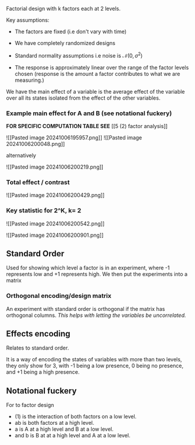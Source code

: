 
Factorial design with k factors each at 2 levels.

Key assumptions:

- The factors are fixed (i.e don't vary with time)
- We have completely randomized designs
- Standard normality assumptions i.e noise is $\mathcal{N}(0,\sigma^2)$

- The response is approximately linear over the range of the factor levels chosen (response is the amount a factor contributes to what we are measuring.)

We have the main effect of a variable is the average effect of the variable over all its states isolated from the effect of the other variables.

### Example main effect for A and B (see notational fuckery)

**FOR SPECIFIC COMPUTATION TABLE SEE** [[5 (2) factor analysis]]

![[Pasted image 20241006195957.png]]
![[Pasted image 20241006200048.png]]

alternatively

![[Pasted image 20241006200219.png]]

### Total effect / contrast

![[Pasted image 20241006200429.png]]

### Key statistic for 2^K, k= 2

![[Pasted image 20241006200542.png]]

![[Pasted image 20241006200901.png]]


## Standard Order

Used for showing which level a factor is in an experiment, where -1 represents low and +1 represents high.
We then put the experiments into a matrix

### Orthogonal encoding/design matrix

An experiment with standard order is orthogonal if the matrix has orthogonal columns. *This helps with letting the variables be uncorrelated.*

## Effects encoding 

Relates to standard order.

It is a way of encoding the states of variables with more than two levels, they only show for 3, with -1 being a low presence, 0 being no presence, and +1 being a high presence.


## Notational fuckery

For to factor design
- (1) is the interaction of both factors on a low level.
- ab is both factors at a high level.
- a is A at a high level and B at a low level.
- and b is B at at a high level and A at a low level.




